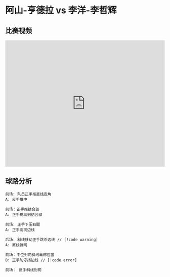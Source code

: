 # 阿山-亨德拉 vs 李洋-李哲辉

## 比赛视频

<iframe width="100%" height="400" src="https://www.youtube.com/embed/CcJxj3a2aCQ?si=VRndQ395fnWDCAu6" title="YouTube video player" frameborder="0" allow="accelerometer; autoplay; clipboard-write; encrypted-media; gyroscope; picture-in-picture; web-share" referrerpolicy="strict-origin-when-cross-origin" allowfullscreen></iframe>

## 球路分析
<!-- examples -->
<!-- // [!code error] 代表失误 -->
<!-- // [!code warning] 代表机会 -->
```txt:line-numbers
前场: 队员正手推直线底角
A: 反手推中

前场：正手推结合部
A: 正手挑高到结合部

前场: 正手下压右腿
A: 正手高挑边线

后场: 斜线移动正手跳杀边线 // [!code warning]
A: 直线挡网

前场：中位封网斜线肩部位置
B: 正手防守挡边线 // [!code error]

前场： 反手斜线封网
```